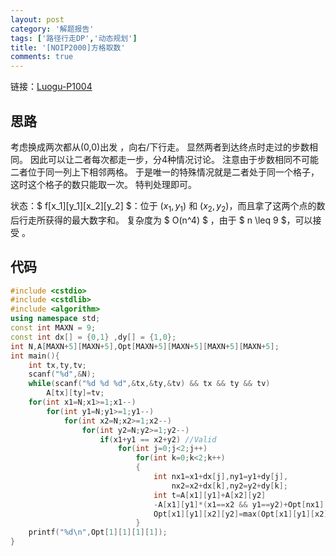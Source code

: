 ```yaml
---
layout: post
category: '解题报告'
tags: ['路径行走DP','动态规划']
title: '[NOIP2000]方格取数'
comments: true
---
```


链接：[Luogu-P1004][1]

## 思路

考虑换成两次都从(0,0)出发 ，向右/下行走。
显然两者到达终点时走过的步数相同。
因此可以让二者每次都走一步，分4种情况讨论。
注意由于步数相同不可能二者位于同一列上下相邻两格。
于是唯一的特殊情况就是二者处于同一个格子，这时这个格子的数只能取一次。
特判处理即可。
<!--more-->
状态：$ f[x_1][y_1][x_2][y_2] $：位于 $(x_1,y_1)$ 和 $(x_2,y_2)$，而且拿了这两个点的数后行走所获得的最大数字和。
复杂度为 $ O(n^4) $ ，由于 $ n \leq 9 $，可以接受 。

## 代码

```cpp
#include <cstdio>
#include <cstdlib>
#include <algorithm>
using namespace std;
const int MAXN = 9;
const int dx[] = {0,1} ,dy[] = {1,0}; 
int N,A[MAXN+5][MAXN+5],Opt[MAXN+5][MAXN+5][MAXN+5][MAXN+5];
int main(){
	int tx,ty,tv;
	scanf("%d",&N);
	while(scanf("%d %d %d",&tx,&ty,&tv) && tx && ty && tv)
		A[tx][ty]=tv;
	for(int x1=N;x1>=1;x1--)
		for(int y1=N;y1>=1;y1--)
			for(int x2=N;x2>=1;x2--)
				for(int y2=N;y2>=1;y2--)
					if(x1+y1 == x2+y2) //Valid
						for(int j=0;j<2;j++)
							for(int k=0;k<2;k++)
							{
								int nx1=x1+dx[j],ny1=y1+dy[j],
									nx2=x2+dx[k],ny2=y2+dy[k];
								int t=A[x1][y1]+A[x2][y2]
								-A[x1][y1]*(x1==x2 && y1==y2)+Opt[nx1][ny1][nx2][ny2];
								Opt[x1][y1][x2][y2]=max(Opt[x1][y1][x2][y2],t);
							}
	printf("%d\n",Opt[1][1][1][1]);
}
```

[1]:https://www.luogu.org/problem/show?pid=1004
